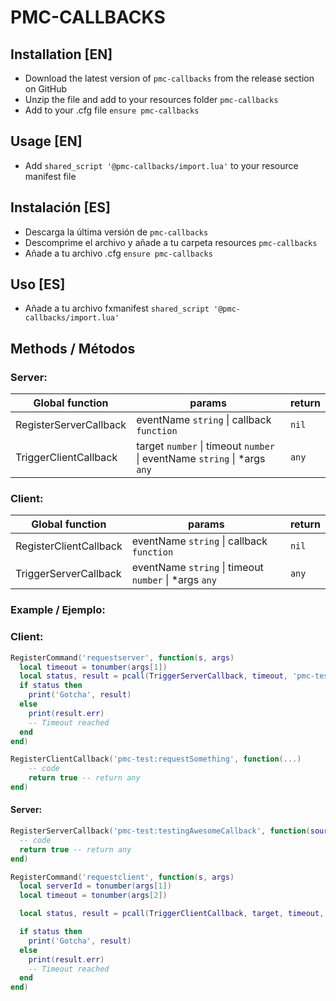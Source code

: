 # PMC-CALLBACKS

## Installation [EN]

- Download the latest version of `pmc-callbacks` from the release section on GitHub
- Unzip the file and add to your resources folder `pmc-callbacks`
- Add to your .cfg file `ensure pmc-callbacks`

## Usage [EN]

- Add `shared_script '@pmc-callbacks/import.lua'` to your resource manifest file

## Instalación [ES]

- Descarga la última versión de `pmc-callbacks`
- Descomprime el archivo y añade a tu carpeta resources `pmc-callbacks`
- Añade a tu archivo .cfg `ensure pmc-callbacks`

## Uso [ES]

- Añade a tu archivo fxmanifest `shared_script '@pmc-callbacks/import.lua'`

## Methods / Métodos

### Server:

| Global function | params | return |
|-----------------|--------|--------|
| RegisterServerCallback | eventName `string` \| callback `function` | `nil` |
| TriggerClientCallback | target `number` \| timeout `number` \| eventName `string` \| *args `any` | `any` |

### Client:
| Global function | params | return |
|-----------------|--------|--------|
| RegisterClientCallback | eventName `string` \| callback `function` | `nil` |
| TriggerServerCallback | eventName `string` \| timeout `number` \| *args `any` | `any` |

### Example / Ejemplo:

### Client:
```lua
RegisterCommand('requestserver', function(s, args)
  local timeout = tonumber(args[1])
  local status, result = pcall(TriggerServerCallback, timeout, 'pmc-test:testingAwesomeCallback')
  if status then
    print('Gotcha', result)
  else
    print(result.err)
    -- Timeout reached
  end
end)

RegisterClientCallback('pmc-test:requestSomething', function(...)
    -- code
    return true -- return any
end)
```

#### Server:
```lua
RegisterServerCallback('pmc-test:testingAwesomeCallback', function(source, ...)
  -- code
  return true -- return any
end)

RegisterCommand('requestclient', function(s, args)
  local serverId = tonumber(args[1])
  local timeout = tonumber(args[2])

  local status, result = pcall(TriggerClientCallback, target, timeout, 'pmc-test:requestSomething')

  if status then
    print('Gotcha', result)
  else
    print(result.err)
    -- Timeout reached
  end
end)
```
